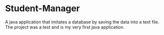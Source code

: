 # Student-Manager
A java application that imitates a database by saving the data into a text file. The project was a test and is my very first java application.
